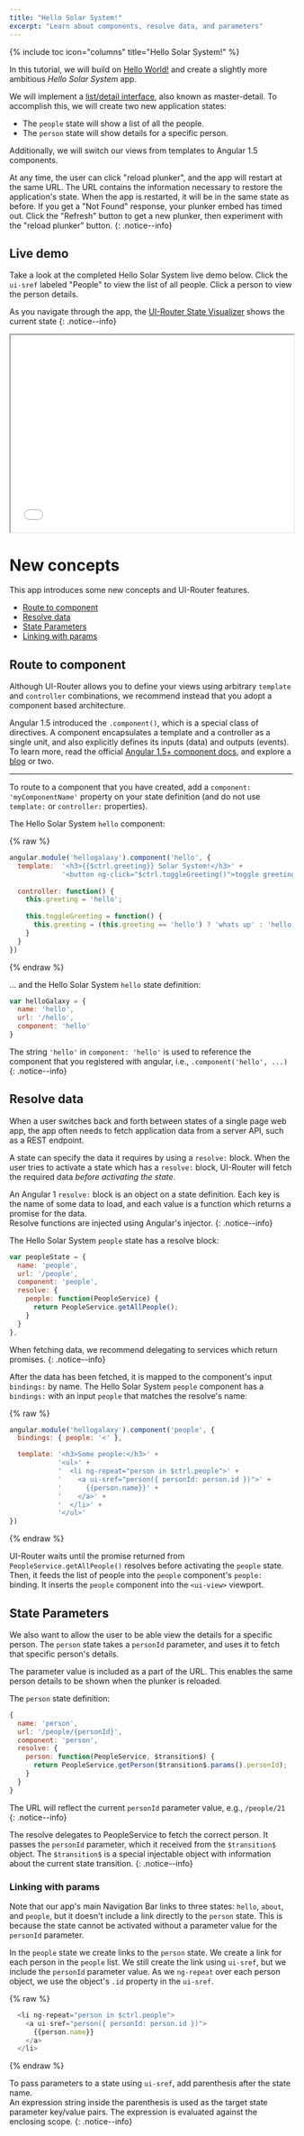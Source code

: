```yaml
---
title: "Hello Solar System!"
excerpt: "Learn about components, resolve data, and parameters"
---
```

{% include toc icon="columns" title="Hello Solar System!" %}

In this tutorial, we will build on [Hello World!](helloworld) and create a slightly more ambitious _Hello Solar System_ app.

We will implement a [list/detail interface](https://en.wikipedia.org/wiki/Master%E2%80%93detail_interface), 
also known as master-detail.
To accomplish this, we will create two new application states:

- The `people` state will show a list of all the people.
- The `person` state will show details for a specific person.

Additionally, we will switch our views from templates to Angular 1.5 components.

At any time, the user can click "reload plunker", and the app will restart at the same URL.
The URL contains the information necessary to restore the application's state.
When the app is restarted, it will be in the same state as before.
If you get a "Not Found" response, your plunker embed has timed out.
Click the "Refresh" button to get a new plunker, then experiment with the "reload plunker" button.
{: .notice--info}

## Live demo

Take a look at the completed Hello Solar System live demo below.
Click the `ui-sref` labeled "People" to view the list of all people.
Click a person to view the person details.

As you navigate through the app, the [UI-Router State Visualizer](https://github.com/ui-router/visualizer) shows
the current state
{: .notice--info}

<iframe style="width: 100%; height: 350px;" src="//embed.plnkr.co/2SSO4Y/?show=preview" frameborder="1" allowfullscren="allowfullscren"></iframe>

<br>

# New concepts

This app introduces some new concepts and UI-Router features.

- [Route to component](#route-to-component)
- [Resolve data](#resolve-data)
- [State Parameters](#state-parameters)
- [Linking with params](#linking-with-params)

## Route to component

Although UI-Router allows you to define your views using arbitrary `template` and `controller` combinations, we
recommend instead that you adopt a component based architecture.

Angular 1.5 introduced the `.component()`, which is a special class of directives.
A component encapsulates a template and a controller as a single unit, and also explicitly defines its
inputs (data) and outputs (events).
To learn more, read the official [Angular 1.5+ component docs](https://docs.angularjs.org/guide/component),
and explore a [blog](https://toddmotto.com/exploring-the-angular-1-5-component-method) or two.

---

To route to a component that you have created, add a `component: 'myComponentName'`
property on your state definition (and do not use `template:` or `controller:` properties).

The Hello Solar System `hello` component:

{% raw %}
```js
angular.module('hellogalaxy').component('hello', {
  template:  '<h3>{{$ctrl.greeting}} Solar System!</h3>' +
             '<button ng-click="$ctrl.toggleGreeting()">toggle greeting</button>',
           
  controller: function() {
    this.greeting = 'hello';
  
    this.toggleGreeting = function() {
      this.greeting = (this.greeting == 'hello') ? 'whats up' : 'hello'
    }
  }
})
```
{% endraw %}

... and the Hello Solar System `hello` state definition:

```js
var helloGalaxy = {
  name: 'hello',
  url: '/hello',
  component: 'hello'
}
```

The string `'hello'` in `component: 'hello'` is used to reference the component 
that you registered with angular, i.e., `.component('hello', ...)`
{: .notice--info}

## Resolve data

When a user switches back and forth between states of a single page web 
app, the app often needs to fetch application data from a server API, 
such as a REST endpoint.

A state can specify the data it requires by using a `resolve:` block.
When the user tries to activate a state which has a `resolve:` block,
UI-Router will fetch the required data *before activating the state*.

An Angular 1 `resolve:` block is an object on a state definition.
Each key is the name of some data to load, and each value is a function which returns a promise for the data.  
Resolve functions are injected using Angular's injector.
{: .notice--info}

The Hello Solar System `people` state has a resolve block:

```js
var peopleState = {
  name: 'people',
  url: '/people',
  component: 'people',
  resolve: {
    people: function(PeopleService) {
      return PeopleService.getAllPeople();
    }
  }
},
```

When fetching data, we recommend delegating to services which return promises.
{: .notice--info}

After the data has been fetched, it is mapped to the component's input `bindings:` by name.
The Hello Solar System `people` component has a `bindings:` with an input `people` that matches the resolve's name:

{% raw %}
```js
angular.module('hellogalaxy').component('people', {
  bindings: { people: '<' },

  template: '<h3>Some people:</h3>' +
            '<ul>' +
            '  <li ng-repeat="person in $ctrl.people">' +
            '    <a ui-sref="person({ personId: person.id })">' +
            '      {{person.name}}' +
            '    </a>' +
            '  </li>' +
            '</ul>'
})
```
{% endraw %}

UI-Router waits until the promise returned from `PeopleService.getAllPeople()` resolves before activating the `people` state.
Then, it feeds the list of people into the `people` component's `people:` binding.
It inserts the `people` component into the `<ui-view>` viewport.

## State Parameters

We also want to allow the user to be able view the details for a specific person.
The `person` state takes a `personId` parameter, and uses it to fetch that specific person's details.

The parameter value is included as a part of the URL.
This enables the same person details to be shown when the plunker is reloaded.

The `person` state definition:

```js
{
  name: 'person',
  url: '/people/{personId}',
  component: 'person',
  resolve: {
    person: function(PeopleService, $transition$) {
      return PeopleService.getPerson($transition$.params().personId);
    }
  }
}
```

The URL will reflect the current `personId` parameter value, e.g., `/people/21`
{: .notice--info}

The resolve delegates to PeopleService to fetch the correct person.
It passes the `personId` parameter, which it received from the `$transition$` object.
The `$transition$` is a special injectable object with information about the current state transition.
{: .notice--info}

### Linking with params

Note that our app's main Navigation Bar links to three states: `hello`, `about`, and `people`,
but it doesn't include a link directly to the `person` state.
This is because the state cannot be activated without a parameter value for the `personId` parameter.

In the `people` state we create links to the `person` state.
We create a link for each person in the `people` list.
We still create the link using `ui-sref`, but we include the `personId` parameter value.
As we `ng-repeat` over each person object, we use the object's `.id` property in the `ui-sref`.

{% raw %}
```js
  <li ng-repeat="person in $ctrl.people">
    <a ui-sref="person({ personId: person.id })">
      {{person.name}}
    </a>
  </li>
```
{% endraw %}

To pass parameters to a state using `ui-sref`, add parenthesis after the state name.  
An expression string inside the parenthesis is used as the target state parameter key/value pairs.
The expression is evaluated against the enclosing scope.
{: .notice--info}

